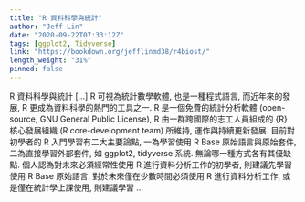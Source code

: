 ```yaml
---
title: "R 資料科學與統計"
author: "Jeff Lin"
date: "2020-09-22T07:33:12Z"
tags: [ggplot2, Tidyverse]
link: "https://bookdown.org/jefflinmd38/r4biost/"
length_weight: "31%"
pinned: false
---
```


R 資料科學與統計 [...] R 可視為統計數學軟體, 也是一種程式語言, 而近年來的發展, R 更成為資料科學的熱門的工具之一. R 是一個免費的統計分析軟體 (open-source, GNU General Public License), R 由一群跨國際的志工人員組成的 {R} 核心發展組織 (R core-development team) 所維持, 運作與持續更新發展. 目前對初學者的 R 入門學習有二大主要論點, 一為學習使用 R Base 原始語言與原始套件, 二為直接學習外部套件, 如 ggplot2, tidyverse 系統. 無論哪一種方式各有其優缺點. 個人認為對未來必須經常性使用 R 進行資料分析工作的初學者, 則建議先學習使用 R Base 原始語言. 對於未來僅在少數時間必須使用 R 進行資料分析工作, 或是僅在統計學上課使用, 則建議學習 ...
